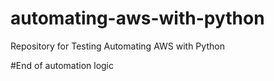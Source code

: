 # automating-aws-with-python
Repository for Testing Automating AWS with Python

#End of automation logic
